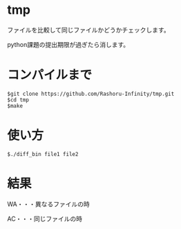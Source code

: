 # tmp
ファイルを比較して同じファイルかどうかチェックします。

python課題の提出期限が過ぎたら消します。

# コンパイルまで
```
$git clone https://github.com/Rashoru-Infinity/tmp.git
$cd tmp
$make
```

# 使い方
```
$./diff_bin file1 file2
```

# 結果
WA・・・異なるファイルの時

AC・・・同じファイルの時
